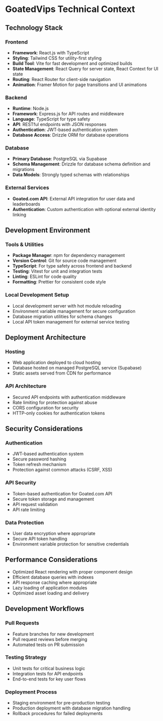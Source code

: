 # GoatedVips Technical Context

## Technology Stack

### Frontend
- **Framework**: React.js with TypeScript
- **Styling**: Tailwind CSS for utility-first styling
- **Build Tool**: Vite for fast development and optimized builds
- **State Management**: React Query for server state, React Context for UI state
- **Routing**: React Router for client-side navigation
- **Animation**: Framer Motion for page transitions and UI animations

### Backend
- **Runtime**: Node.js
- **Framework**: Express.js for API routes and middleware
- **Language**: TypeScript for type safety
- **API**: RESTful endpoints with JSON responses
- **Authentication**: JWT-based authentication system
- **Database Access**: Drizzle ORM for database operations

### Database
- **Primary Database**: PostgreSQL via Supabase
- **Schema Management**: Drizzle for database schema definition and migrations
- **Data Models**: Strongly typed schemas with relationships

### External Services
- **Goated.com API**: External API integration for user data and leaderboards
- **Authentication**: Custom authentication with optional external identity linking

## Development Environment

### Tools & Utilities
- **Package Manager**: npm for dependency management
- **Version Control**: Git for source code management
- **TypeScript**: For type safety across frontend and backend
- **Testing**: Vitest for unit and integration tests
- **Linting**: ESLint for code quality
- **Formatting**: Prettier for consistent code style

### Local Development Setup
- Local development server with hot module reloading
- Environment variable management for secure configuration
- Database migration utilities for schema changes
- Local API token management for external service testing

## Deployment Architecture

### Hosting
- Web application deployed to cloud hosting
- Database hosted on managed PostgreSQL service (Supabase)
- Static assets served from CDN for performance

### API Architecture
- Secured API endpoints with authentication middleware
- Rate limiting for protection against abuse
- CORS configuration for security
- HTTP-only cookies for authentication tokens

## Security Considerations

### Authentication
- JWT-based authentication system
- Secure password hashing
- Token refresh mechanism
- Protection against common attacks (CSRF, XSS)

### API Security
- Token-based authentication for Goated.com API
- Secure token storage and management
- API request validation
- API rate limiting

### Data Protection
- User data encryption where appropriate
- Secure API token handling
- Environment variable protection for sensitive credentials

## Performance Considerations

- Optimized React rendering with proper component design
- Efficient database queries with indexes
- API response caching where appropriate
- Lazy loading of application modules
- Optimized asset loading and delivery

## Development Workflows

### Pull Requests
- Feature branches for new development
- Pull request reviews before merging
- Automated tests on PR submission

### Testing Strategy
- Unit tests for critical business logic
- Integration tests for API endpoints
- End-to-end tests for key user flows

### Deployment Process
- Staging environment for pre-production testing
- Production deployment with database migration handling
- Rollback procedures for failed deployments
